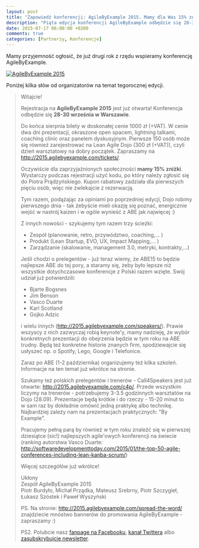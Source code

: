 ```yaml
---
layout: post
title: "Zapowiedź konferencji: AgileByExample 2015. Mamy dla Was 15% zniżki!"
description: "Piąta edycja konferencji AgileByExample odbędzie się 28-30 września 2015 roku w Warszawie. Mamy dla Was 15% zniżki!"
date: 2015-07-17 06:00:00 +0200
comments: true
categories: [Partnerzy, Konferencje]
---
```

Mamy przyjemność ogłosić, że już drugi rok z&nbsp;rzędu wspieramy konferencję AgileByExample.

<div class="row text-center" style="margin-bottom:10px;">
  <div class="col-md-12">
    <a class="no-text-decoration" href="http://2015.agilebyexample.com" target="_blank">
      <img class="no-border" src="{{ root_url }}/images/partners/agile-by-example-2015.jpg" alt="AgileByExample 2015" />
    </a>
  </div>
</div>

Poniżej kilka słów od organizatorów na temat tegorocznej edycji.

<!--more-->

<blockquote>
<p>Witajcie!</p>
<p>Rejestracja na <strong>AgileByExample 2015</strong> jest już otwarta! Konferencja odbędzie się <strong>28-30 września w&nbsp;Warszawie</strong>.</p>
<p>Do końca sierpnia bilety w doskonałej cenie 1000 zł (+VAT). W&nbsp;cenie dwa dni prezentacji, okraszone open spacem, lightning talkami, coaching clinic oraz panelem dyskusyjnym. Pierwsze 150 osób może się również zarejestrować na Lean Agile Dojo (300 zł (+VAT)), czyli dzień warsztatowy na dobry początek. Zapraszamy na <a href="http://2015.agilebyexample.com/tickets/" target="_blank">http://2015.agilebyexample.com/tickets/</a>.</p>
<p>Oczywiście dla zaprzyjaźnionych społeczności <strong>mamy 15% zniżki</strong>. Wystarczy podczas rejestracji użyć kodu, po który należy zgłosić się do Piotra Prądzyńskiego. Kupon rabatowy zadziała dla pierwszych pięciu osób, więc nie zwlekajcie z&nbsp;rezerwacją.</p>
<p>Tym razem, podążając za opiniami po poprzedniej edycji, Dojo robimy pierwszego dnia - tak żebyście mieli okazję się poznać, energicznie wejść w&nbsp;nastrój kaizen i&nbsp;w&nbsp;ogóle wynieść z&nbsp;ABE jak najwięcej :)</p>
<p>Z&nbsp;innych nowości - szykujemy tym razem trzy ścieżki:
<ul>
<li>Zespół (planowanie, retro, przywództwo, coaching,... )</li>
<li>Produkt (Lean Startup, EVO, UX, Impact Mapping,... )</li>
<li>Zarządzanie (skalowanie, management 3.0, metryki, kontrakty,...)</li></ul></p>
<p>Jeśli chodzi o&nbsp;prelegentów - już teraz wiemy, że ABE15 to będzie najlepsze ABE do tej pory, a&nbsp;staramy się, żeby było lepsze niż wszystkie dotychczasowe konferencje z&nbsp;Polski razem wzięte. Swój udział już potwierdzili:
<ul>
<li>Bjarte Bogsnes</li>
<li>Jim Benson</li>
<li>Vasco Duarte</li>
<li>Karl Scotland</li>
<li>Gojko Adzic</li>
</ul>
i&nbsp;wielu innych (<a href="http://2015.agilebyexample.com/speakers/" target="_blank">http://2015.agilebyexample.com/speakers/</a>). Prawie wszyscy z&nbsp;nich zazwyczaj robią keynote'y, mamy nadzieję, że wybór konkretnych prezentacji do obejrzenia będzie w&nbsp;tym roku na ABE trudny. Będą też konkretne historie znanych firm, spodziewajcie się usłyszeć np. o&nbsp;Spotify, Lego, Google i&nbsp;Telefonice.</p>
<p>Zaraz po ABE (1-2 października) organizujemy też kilka szkoleń. Informacje na ten temat już wkrótce na stronie.</p>
<p>Szukamy też polskich prelegentów i&nbsp;trenerów - Call4Speakers jest już otwarte: <a href="http://2015.agilebyexample.com/c4p/" target="_blank">http://2015.agilebyexample.com/c4p/</a>. Przede wszystkim liczymy na trenerów - potrzebujemy 3-3.5 godzinnych warsztatów na Dojo (28.09). Prezentacje będą krótkie i&nbsp;do rzeczy - 15-20 minut to w&nbsp;sam raz by dokładnie omówić jedną praktykę albo technikę. Najbardziej zależy nam na prezentacjach praktycznych: "By Example".</p>
<p>Pracujemy pełną parą by również w&nbsp;tym roku znaleźć się w&nbsp;pierwszej dziesiątce (sic!) najlepszych agile'owych konferencji na świecie (ranking autorstwa Vasco Duarte: <a href="http://softwaredevelopmenttoday.com/2015/01/the-top-50-agile-conferences-including-lean-kanba-scrum/" target="_blank">http://softwaredevelopmenttoday.com/2015/01/the-top-50-agile-conferences-including-lean-kanba-scrum/</a>)</p>
<p>Więcej szczegółów już wkrótce!</p>
<p>Ukłony<br/>
Zespół AgileByExample 2015<br/>
Piotr Burdyło, Michał Prządka, Mateusz Srebrny, Piotr Szczygieł, Łukasz Szóstek i&nbsp;Paweł Wyszyński
</p>
<p>PS. Na stronie: <a href="http://2015.agilebyexample.com/spread-the-word/" target="_blank">http://2015.agilebyexample.com/spread-the-word/</a> znajdziecie mnóstwo bannerów do promowania AgileByExample - zapraszamy :)</p>
<p>PS2. Polubcie nasz <a href="https://www.facebook.com/AgileByExample" target="_blank">fanpage na Facebooku</a>, <a href="https://twitter.com/AgileByExample" target="_blank">kanał Twittera</a> albo <a href="http://agilebyexample.us2.list-manage.com/subscribe?u=b7f55bf68e01d408bb1ab4ac0&id=f013c289c4" target="_blank">zasubskrybujcie newsletter</a>.</p>
</blockquote>
